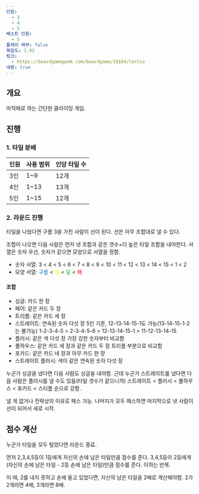 ```yaml
---
인원:
  - 3
  - 4
  - 5
베스트 인원:
  - 5
플레이 여부: false
복잡도: 1.92
링크:
  - https://boardgamegeek.com/boardgame/19184/lectio
내용: true
---
```

## 개요
마작패로 하는 간단한 클라이밍 게임.
## 진행
### 1. 타일 분배
|인원|사용 범위|인당 타일 수|
|-|-|-|
|3인|1~9|12개|
|4인|1~13|13개|
|5인|1~15|12개|
### 2. 라운드 진행
타일을 나눴다면 구름 3을 가진 사람이 선이 된다.
선은 아무 조합대로 낼 수 있다.

조합이 나오면 다음 사람은 먼저 낸 조합과 같은 갯수+더 높은 타일 조합을 내야한다.
서열은 숫자 우선, 숫자가 같으면 모양으로 서열을 정함.

 - 숫자 서열: 3 < 4 < 5 < 6 < 7 < 8 < 9 < 10 < 11 < 12 < 13 < 14 < 15 < 1 < 2
 - 모양 서열: <font color="#0070c0">구름</font> < <font color="#ffff00">별</font> < <font color="#00b050">달</font> < <font color="#ff0000">해</font>
#### 조합
 - 싱글: 카드 한 장
 - 페어: 같은 카드 두 장
 - 트리플: 같은 카드 세 장
 - 스트레이트: 연속된 숫자 다섯 장
   5인 기준, 12-13-14-15-1도 가능(13-14-15-1-2는 불가능)
   1-2-3-4-5 > 2-3-4-5-6 > 12-13-14-15-1 > 11-12-13-14-15
 - 플러시: 같은 색 다섯 장
   가장 강한 숫자부터 비교함
 - 풀하우스: 같은 카드 세 장과 같은 카드 두 장
   트리플 부분으로 비교함
 - 포카드: 같은 카드 네 장과 아무 카드 한 장
 - 스트레이트 플러시: 색이 같은 연속된 숫자 다섯 장

누군가 싱글을 냈다면 다음 사람도 싱글을 내야함.
근데 누군가 스트레이트를 냈다면 다음 사람은 플러시를 낼 수도 있음(타일 갯수가 같으니까)
스트레이트 < 플러시 < 풀하우스 < 포카드 < 스티플 순으로 강함.

낼 게 없거나 전략상의 이유로 패스 가능.
나머지가 모두 패스하면 마지막으로 낸 사람이 선이 되어서 새로 시작.
## 점수 계산
누군가 타일을 모두 털었다면 라운드 종료.

먼저 2,3,4,5등이 1등에게 자신의 손에 남은 타일만큼 점수를 준다.
3,4,5등이 2등에게 (자신의 손에 남은 타일 - 2등 손에 남은 타일)만큼 점수를 준다.
이하는 반복.

이 때, 2를 내지 못하고 손에 들고 있었다면, 자신의 남은 타일을 2배로 계산해야함.
2가 2개라면 4배, 3개라면 8배.